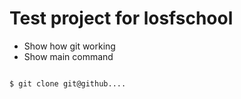 # Test project for losfschool

+ Show how git working
+ Show main command

```bash

$ git clone git@github....
